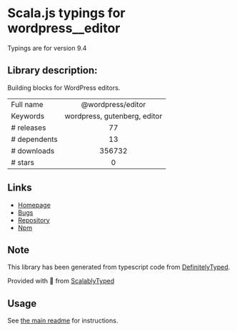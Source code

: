 
# Scala.js typings for wordpress__editor

Typings are for version 9.4

## Library description:
Building blocks for WordPress editors.

|                    |                 |
| ------------------ | :-------------: |
| Full name          | @wordpress/editor |
| Keywords           | wordpress, gutenberg, editor |
| # releases         | 77 |
| # dependents       | 13 |
| # downloads        | 356732 |
| # stars            | 0 |

## Links
- [Homepage](https://github.com/WordPress/gutenberg/tree/master/packages/editor/README.md)
- [Bugs](https://github.com/WordPress/gutenberg/issues)
- [Repository](https://github.com/WordPress/gutenberg)
- [Npm](https://www.npmjs.com/package/%40wordpress%2Feditor)
    


## Note
This library has been generated from typescript code from [DefinitelyTyped](https://definitelytyped.org).

Provided with :purple_heart: from [ScalablyTyped](https://github.com/oyvindberg/ScalablyTyped)

## Usage
See [the main readme](../../readme.md) for instructions.


